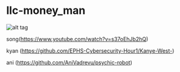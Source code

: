 # llc-money_man

![alt tag](https://encrypted-tbn0.gstatic.com/images?q=tbn:ANd9GcSDmNZJSzdqEIMq4mFCF6WqqVm3fhvrROHdV2RCPtWVW1y6589u2UdvnlJIxjA29ge8UgA:https://upload.wikimedia.org/wikipedia/commons/thumb/b/b6/Image_created_with_a_mobile_phone.png/1200px-Image_created_with_a_mobile_phone.png&usqp=CAU)


song(https://www.youtube.com/watch?v=s37oEhJb2hQ)


kyan (https://github.com/EPHS-Cybersecurity-Hour1/Kanye-West-)

ani (https://github.com/AniVadrevu/psychic-robot)
